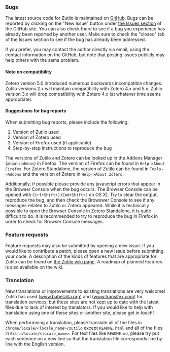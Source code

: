 ### Bugs

The latest source code for Zutilo is maintained on [GitHub](https://github.com/willsALMANJ/Zutilo "Zutilo's GitHub page").
Bugs can be reported by clicking on the "New Issue" button under [the Issues section](https://github.com/willsALMANJ/Zutilo/issues "GitHub Issues page") of the GitHub site.
You can also check there to see if a bug you experience has already been reported by another user.
Make sure to check the "closed" tab of the Issues section to see if the bug has already been addressed.

If you prefer, you may contact the author directly via email, using the contact information on the GitHub, but note that posting issues publicly may help others with the same problem.

#### Note on compatibility

Zotero version 5.0 introduced numerous backwards incompatible changes.
Zutilo versions 2.x will maintain compatibility with Zotero 4.x and 5.x.
Zutilo version 3.x will drop compatibility with Zotero 4.x (at whatever time seems appropriate).

#### Suggestions for bug reports

When submitting bug reports, please include the following:

1. Version of Zutilo used
2. Version of Zotero used
3. Version of Firefox used (if applicable)
4. Step-by-step instructions to reproduce the bug

The versions of Zutilo and Zotero can be looked up in the Addons Manager (`about:addons`) in Firefox.
The version of Firefox can be found in `Help->About Firefox`.
For Zotero Standalone, the version of Zutilo can be found in `Tools->Addons` and the version of Zotero in `Help->About Zotero`.

Additionally, if possible please provide any javascript errors that appear in the Browser Console when the bug occurs.
The Browser Console can be opened with `Ctrl+Shift+J` (`Cmd+Shift+J` on OS X).
Try to clear the output, reproduce the bug, and then check the Browswer Console to see if any messages related to Zutilo or Zotero appeared.
While it is technically possible to open the Browser Console in Zotero Standalone, it is quite difficult to do.
It is recommended to try to reproduce the bug in Firefox in order to check for Browser Console messages.

### Feature requests

Feature requests may also be submitted by opening a new issue.
If you would like to contribute a patch, please open a new issue before submitting your code.
A description of the kinds of features that are appropriate for Zutilo can be found on [the Zutilo wiki page](https://github.com/willsALMANJ/Zutilo/wiki).
A roadmap of planned features is also available on the wiki.

### Translation

New translations or improvements to existing translations are very welcome!
Zutilo has used (www.babelzilla.org) and (www.transifex.com) for translation services, but these sites are not kept up to date with the latest files due to lack of interest by translators.
If you would like to help with translation using one of these sites or another site, please get in touch!

When performning a translation, please translate all of the files in `chrome/locale/<locale_name>/zutilo` except `README.html` and all of the files in `Extra/locale/<locale_name>`.
For text files like `README.md`, please try put each sentence on a new line so that the translation file corresponds line by line with the English version.
